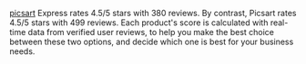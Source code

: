 [picsart](https://www.picsart.one/) Express rates 4.5/5 stars with 380 reviews. By contrast, Picsart rates 4.5/5 stars with 499 reviews. Each product's score is calculated with real-time data from verified user reviews, to help you make the best choice between these two options, and decide which one is best for your business needs.
